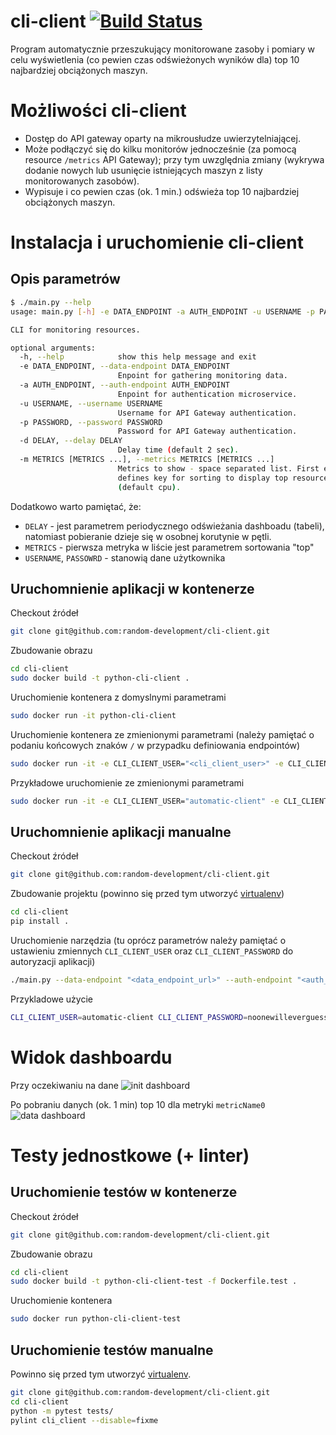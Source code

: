 # cli-client [![Build Status](https://travis-ci.org/random-development/cli-client.svg?branch=master)](https://travis-ci.org/random-development/cli-client)
Program automatycznie przeszukujący monitorowane zasoby i pomiary w celu wyświetlenia (co pewien czas odświeżonych wyników dla) top 10 najbardziej obciążonych maszyn.

# Możliwości cli-client
- Dostęp do API gateway oparty na mikrousłudze uwierzytelniającej.
- Może podłączyć się do kilku monitorów jednocześnie (za pomocą resource `/metrics` API Gateway); przy tym uwzględnia zmiany (wykrywa dodanie nowych lub usunięcie istniejących maszyn z listy monitorowanych zasobów).
- Wypisuje i co pewien czas (ok. 1 min.) odświeża top 10 najbardziej obciążonych maszyn.

# Instalacja i uruchomienie cli-client

## Opis parametrów
```bash
$ ./main.py --help
usage: main.py [-h] -e DATA_ENDPOINT -a AUTH_ENDPOINT -u USERNAME -p PASSWORD               [-d DELAY] [-m METRICS [METRICS ...]]

CLI for monitoring resources.

optional arguments:
  -h, --help            show this help message and exit
  -e DATA_ENDPOINT, --data-endpoint DATA_ENDPOINT
                        Enpoint for gathering monitoring data.
  -a AUTH_ENDPOINT, --auth-endpoint AUTH_ENDPOINT
                        Enpoint for authentication microservice.
  -u USERNAME, --username USERNAME
                        Username for API Gateway authentication.
  -p PASSWORD, --password PASSWORD
                        Password for API Gateway authentication.
  -d DELAY, --delay DELAY
                        Delay time (default 2 sec).
  -m METRICS [METRICS ...], --metrics METRICS [METRICS ...]
                        Metrics to show - space separated list. First element
                        defines key for sorting to display top resources
                        (default cpu).
```

Dodatkowo warto pamiętać, że:
- `DELAY` - jest parametrem periodycznego odświeżania dashboadu (tabeli), natomiast pobieranie dzieje się w osobnej korutynie w pętli.
- `METRICS` - pierwsza metryka w liście jest parametrem sortowania "top"
- `USERNAME`, `PASSOWRD` - stanowią dane użytkownika

## Uruchomnienie aplikacji w kontenerze

Checkout źródeł
```bash
git clone git@github.com:random-development/cli-client.git
```

Zbudowanie obrazu
```bash
cd cli-client
sudo docker build -t python-cli-client .
```

Uruchomienie kontenera z domyslnymi parametrami
```bash
sudo docker run -it python-cli-client
```

Uruchomienie kontenera ze zmienionymi parametrami (należy pamiętać o podaniu końcowych znaków `/` w przypadku definiowania endpointów)
```bash
sudo docker run -it -e CLI_CLIENT_USER="<cli_client_user>" -e CLI_CLIENT_PASSWORD="<cli+client_password>" -e DATA_ENDPOINT="<data_endpoint_url>" -e AUTH_ENDPOINT="<auth_endpoint_url>" -e USERNAME="<username>" -e PASSWORD="<password>" -e DELAY=10 -e METRICS="<metrics_list>" python-cli-client
```

Przykładowe uruchomienie ze zmienionymi parametrami
```bash
sudo docker run -it -e CLI_CLIENT_USER="automatic-client" -e CLI_CLIENT_PASSWORD="noonewilleverguess3" -e DATA_ENDPOINT="http://localhost:5000/gateway-with-auth/" -e AUTH_ENDPOINT="http://localhost:7000/" -e USERNAME="enduser" -e PASSWORD="password" -e DELAY=10 -e METRICS="metricName0 metricName1" python-cli-client
```

## Uruchomnienie aplikacji manualne

Checkout źródeł
```bash
git clone git@github.com:random-development/cli-client.git
```

Zbudowanie projektu (powinno się przed tym utworzyć [virtualenv])
```bash
cd cli-client
pip install .
```

Uruchomienie narzędzia (tu oprócz parametrów należy pamiętać o ustawieniu zmiennych `CLI_CLIENT_USER` oraz `CLI_CLIENT_PASSWORD` do autoryzacji aplikacji)
```bash
./main.py --data-endpoint "<data_endpoint_url>" --auth-endpoint "<auth_endpoint_url>" --username "<username>" --password "<password>" --delay 3 -m temp mem # delay time and metrics are optional
```

Przykladowe użycie
```bash
CLI_CLIENT_USER=automatic-client CLI_CLIENT_PASSWORD=noonewilleverguess3 ./main.py  -e "http://localhost:5000/gateway-with-auth/" -a "http://localhost:7000/" -u enduser -p password -d 1 -m metricName0 metricName1
```

# Widok dashboardu

Przy oczekiwaniu na dane
![init dashboard](https://i.imgur.com/0oYCyv5.png "Init dashboard")

Po pobraniu danych (ok. 1 min) top 10 dla metryki `metricName0`
![data dashboard](https://imgur.com/3NG7iFo.png "Data dashboard")

# Testy jednostkowe (+ linter)

## Uruchomienie testów w kontenerze

Checkout źródeł
```bash
git clone git@github.com:random-development/cli-client.git
```

Zbudowanie obrazu
```bash
cd cli-client
sudo docker build -t python-cli-client-test -f Dockerfile.test .
```

Uruchomienie kontenera
```bash
sudo docker run python-cli-client-test
```

## Uruchomienie testów manualne

Powinno się przed tym utworzyć [virtualenv].

```bash
git clone git@github.com:random-development/cli-client.git
cd cli-client
python -m pytest tests/
pylint cli_client --disable=fixme
```

[FIXME: gatharing data task]: https://github.com/random-development/resources-monitoring-system/issues/40
[FIXME: printing data task]: https://github.com/random-development/resources-monitoring-system/issues/39
[FIXME: auth microservice]: https://github.com/random-development/resources-monitoring-system/issues/49
[virtualenv]: https://docs.python-guide.org/dev/virtualenvs/#basic-usage
